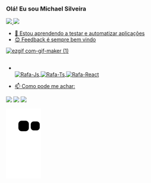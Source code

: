 ### Olá! Eu sou Michael Silveira

 <div>
  <a href="https://github.com/MichaelDev2911">
  <img height="180em" src="https://github-readme-stats.vercel.app/api?username=MichaelDev2911&show_icons=true&theme=dracula&include_all_commits=true&count_private=true"/>
  <img height="180em" src="https://github-readme-stats.vercel.app/api/top-langs/?username=MichaelDev2911&layout=compact&langs_count=7&theme=dracula"/>
</div>


 - 🌱 Estou aprendendo a testar e automatizar aplicações
- 😊 Feedback é sempre bem vindo

![ezgif com-gif-maker (1)](https://user-images.githubusercontent.com/76186505/131926518-bab9457e-7a2d-40d7-add1-b74aa700ebe1.gif)
##

- <div style="display: inline_block"><br>
  <img align="center" alt="Rafa-Js" height="30" width="40" src="https://img.shields.io/badge/Spring-6DB33F?style=for-the-badge&logo=spring&logoColor=white">
  <img align="center" alt="Rafa-Ts" height="30" width="40" src="https://img.shields.io/badge/Java-ED8B00?style=for-the-badge&logo=java&logoColor=white">
  <img align="center" alt="Rafa-React" height="30" width="40" src="https://img.shields.io/badge/MySQL-00000F?style=for-the-badge&logo=mysql&logoColor=white">
  
</div>




- 📫 Como pode me achar:

<div> 
  
 <a href="https://instagram.com/michael.castilho" target="_blank"><img src="https://img.shields.io/badge/-Instagram-%23E4405F?style=for-the-badge&logo=instagram&logoColor=white" target="_blank"></a>
 <a href="https://discord.gg/a3ffRSRP" target="_blank"><img src="https://img.shields.io/badge/Discord-7289DA?style=for-the-badge&logo=discord&logoColor=white" target="_blank"></a> 
 <a href="https://www.linkedin.com/in/michael-vargas-da-silveira-b742a2196/" target="_blank"><img src="https://img.shields.io/badge/-LinkedIn-%230077B5?style=for-the-badge&logo=linkedin&logoColor=white" target="_blank"></a> 
 
  ![Snake animation](https://github.com/rafaballerini/rafaballerini/blob/output/github-contribution-grid-snake.svg)
 
</div>

